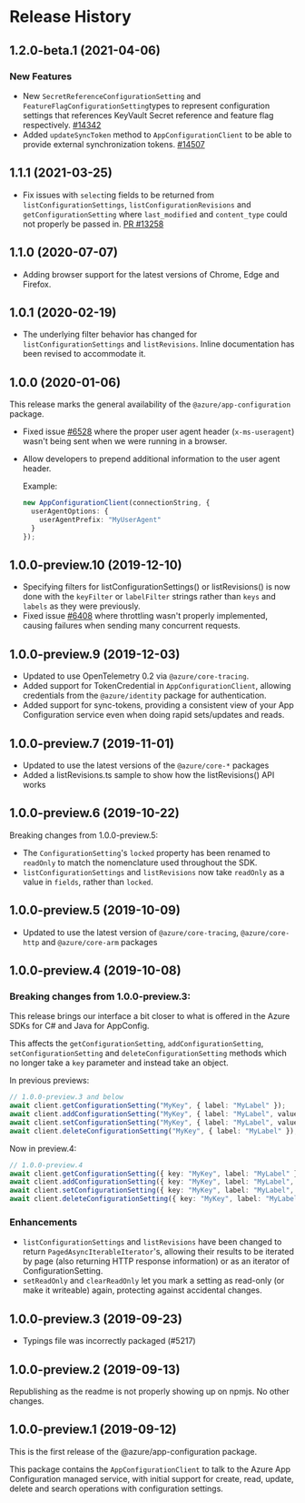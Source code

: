 # Release History

## 1.2.0-beta.1 (2021-04-06)

### New Features

- New `SecretReferenceConfigurationSetting` and `FeatureFlagConfigurationSetting`types to represent configuration settings that references KeyVault Secret reference and feature flag respectively.
  [#14342](https://github.com/Azure/azure-sdk-for-js/pull/14342)
- Added `updateSyncToken` method to `AppConfigurationClient` to be able to provide external synchronization tokens.
  [#14507](https://github.com/Azure/azure-sdk-for-js/pull/14507)

## 1.1.1 (2021-03-25)

- Fix issues with `select`ing fields to be returned from `listConfigurationSettings`, `listConfigurationRevisions`
  and `getConfigurationSetting` where `last_modified` and `content_type` could not properly be passed in.
  [PR #13258](https://github.com/Azure/azure-sdk-for-js/pull/13258)

## 1.1.0 (2020-07-07)

- Adding browser support for the latest versions of Chrome, Edge and Firefox.

## 1.0.1 (2020-02-19)

- The underlying filter behavior has changed for `listConfigurationSettings` and `listRevisions`.
  Inline documentation has been revised to accommodate it.

## 1.0.0 (2020-01-06)

This release marks the general availability of the `@azure/app-configuration` package.

- Fixed issue [#6528](https://github.com/Azure/azure-sdk-for-js/pull/6528) where
  the proper user agent header (`x-ms-useragent`) wasn't being sent when we were
  running in a browser.
- Allow developers to prepend additional information to the user agent header.

  Example:

  ```typescript
  new AppConfigurationClient(connectionString, {
    userAgentOptions: {
      userAgentPrefix: "MyUserAgent"
    }
  });
  ```

## 1.0.0-preview.10 (2019-12-10)

- Specifying filters for listConfigurationSettings() or listRevisions() is
  now done with the `keyFilter` or `labelFilter` strings rather than `keys`
  and `labels` as they were previously.
- Fixed issue [#6408](https://github.com/Azure/azure-sdk-for-js/issues/6408) where
  throttling wasn't properly implemented, causing failures when sending many
  concurrent requests.

## 1.0.0-preview.9 (2019-12-03)

- Updated to use OpenTelemetry 0.2 via `@azure/core-tracing`.
- Added support for TokenCredential in `AppConfigurationClient`, allowing
  credentials from the `@azure/identity` package for authentication.
- Added support for sync-tokens, providing a consistent view of your App
  Configuration service even when doing rapid sets/updates and reads.

## 1.0.0-preview.7 (2019-11-01)

- Updated to use the latest versions of the `@azure/core-*` packages
- Added a listRevisions.ts sample to show how the listRevisions() API works

## 1.0.0-preview.6 (2019-10-22)

Breaking changes from 1.0.0-preview.5:

- The `ConfigurationSetting`'s `locked` property has been renamed to `readOnly` to match the nomenclature used throughout
  the SDK.
- `listConfigurationSettings` and `listRevisions` now take `readOnly` as a value in `fields`, rather than `locked`.

## 1.0.0-preview.5 (2019-10-09)

- Updated to use the latest version of `@azure/core-tracing`, `@azure/core-http` and `@azure/core-arm` packages

## 1.0.0-preview.4 (2019-10-08)

### Breaking changes from 1.0.0-preview.3:

This release brings our interface a bit closer to what is offered in the
Azure SDKs for C# and Java for AppConfig.

This affects the `getConfigurationSetting`, `addConfigurationSetting`,
`setConfigurationSetting` and `deleteConfigurationSetting` methods which
no longer take a `key` parameter and instead take an object.

In previous previews:

```typescript
// 1.0.0-preview.3 and below
await client.getConfigurationSetting("MyKey", { label: "MyLabel" });
await client.addConfigurationSetting("MyKey", { label: "MyLabel", value: "MyValue" });
await client.setConfigurationSetting("MyKey", { label: "MyLabel", value: "MyValue" });
await client.deleteConfigurationSetting("MyKey", { label: "MyLabel" });
```

Now in preview.4:

```typescript
// 1.0.0-preview.4
await client.getConfigurationSetting({ key: "MyKey", label: "MyLabel" });
await client.addConfigurationSetting({ key: "MyKey", label: "MyLabel", value: "MyValue" });
await client.setConfigurationSetting({ key: "MyKey", label: "MyLabel", value: "MyValue" });
await client.deleteConfigurationSetting({ key: "MyKey", label: "MyLabel" });
```

### Enhancements

- `listConfigurationSettings` and `listRevisions` have been changed to return `PagedAsyncIterableIterator`'s,
  allowing their results to be iterated by page (also returning HTTP response information) or as an
  iterator of ConfigurationSetting.
- `setReadOnly` and `clearReadOnly` let you mark a setting as read-only (or make it writeable) again,
  protecting against accidental changes.

## 1.0.0-preview.3 (2019-09-23)

- Typings file was incorrectly packaged (#5217)

## 1.0.0-preview.2 (2019-09-13)

Republishing as the readme is not properly showing up on npmjs. No other changes.

## 1.0.0-preview.1 (2019-09-12)

This is the first release of the @azure/app-configuration package.

This package contains the `AppConfigurationClient` to talk to the Azure
App Configuration managed service, with initial support for create, read,
update, delete and search operations with configuration settings.
